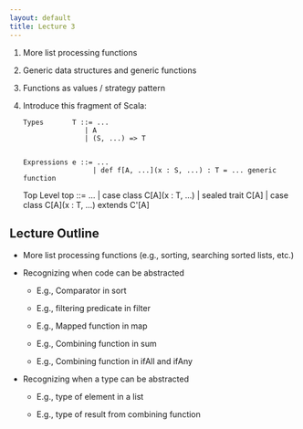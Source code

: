 ```yaml
---
layout: default
title: Lecture 3
---
```


1. More list processing functions

1. Generic data structures and generic functions

1. Functions as values / strategy pattern

1. Introduce this fragment of Scala:

       Types       T ::= ...
                      | A
                      | (S, ...) => T


       Expressions e ::= ...
                        | def f[A, ...](x : S, ...) : T = ... generic function

      Top Level top ::= ...
                      | case class C\[A](x : T, ...)
                      | sealed trait C\[A]
                      | case class C\[A](x : T, ...) extends C'\[A]


Lecture Outline
---------------

- More list processing functions (e.g., sorting, searching sorted lists, etc.)

- Recognizing when code can be abstracted

  - E.g., Comparator in sort

  - E.g., filtering predicate in filter

  - E.g., Mapped function in map

  - E.g., Combining function in sum

  - E.g., Combining function in ifAll and ifAny

- Recognizing when a type can be abstracted

  - E.g., type of element in a list

  - E.g., type of result from combining function


